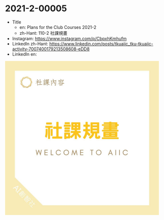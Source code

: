 # 2021-2-00005

* Title
	* en: Plans for the Club Courses 2021-2
	* zh-Hant: 110-2 社課規畫
* Instagram: https://www.instagram.com/p/CbpxhKmhufm
* LinkedIn zh-Hant: https://www.linkedin.com/posts/tkuaiic_tku-tkuaiic-activity-7007400179213508608-eDD8
* LinkedIn en:

![main image in zh-Hant](./2021-2-00005_zh-hant.jpg)
